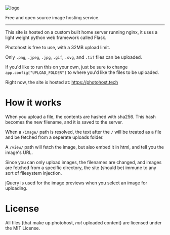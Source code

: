 ![logo](https://photohost.tech/image/dcba46643a66e02d7fa97edd6cfd6c1f2a9ae4629e1b8e592db96fccc0bf1e0b.png)

Free and open source image hosting service.

<hr>

This site is hosted on a custom built home server running nginx, it uses a light weight python web framework called Flask.

Photohost is free to use, with a 32MB upload limit.

Only `.png`, `.jpeg`, `.jpg`, `.gif`, `.svg`, and `.tif` files can be uploaded.

If you'd like to run this on your own, just be sure to change `app.config["UPLOAD_FOLDER"]` to where you'd like the files to be uploaded.

Right now, the site is hosted at: https://photohost.tech

# How it works

When you upload a file, the contents are hashed with sha256. This hash becomes the new filename, and it is saved to the server. 

When a `/image/` path is resolved, the text after the `/` will be treated as a file and be fetched from a seperate uploads folder.

A `/view/` path will fetch the image, but also embed it in html, and tell you the image's URL.

Since you can only upload images, the filenames are changed, and images are fetched from a specific directory, the site (should be) immune to any sort of filesystem injection.

jQuery is used for the image previews when you select an image for uploading.

# License

All files (that make up photohost, *not* uploaded content) are licensed under the MIT License.
